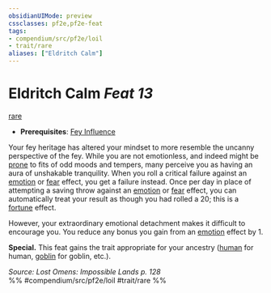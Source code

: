 ```yaml
---
obsidianUIMode: preview
cssclasses: pf2e,pf2e-feat
tags:
- compendium/src/pf2e/loil
- trait/rare
aliases: ["Eldritch Calm"]
---
```

# Eldritch Calm  *Feat 13*  
[rare](rules/traits/rare.md "Rare Rarity Trait")  

- **Prerequisites**: [Fey Influence](compendium/feats/fey-influence-loil.md)

Your fey heritage has altered your mindset to more resemble the uncanny perspective of the fey. While you are not emotionless, and indeed might be [prone](rules/conditions.md#Prone) to fits of odd moods and tempers, many perceive you as having an aura of unshakable tranquility. When you roll a critical failure against an [emotion](rules/traits/emotion.md "Emotion Effect Trait") or [fear](rules/traits/fear.md "Fear Effect Trait") effect, you get a failure instead. Once per day in place of attempting a saving throw against an [emotion](rules/traits/emotion.md "Emotion Effect Trait") or [fear](rules/traits/fear.md "Fear Effect Trait") effect, you can automatically treat your result as though you had rolled a 20; this is a [fortune](rules/traits/fortune.md "Fortune Effect Trait") effect.

However, your extraordinary emotional detachment makes it difficult to encourage you. You reduce any bonus you gain from an [emotion](rules/traits/emotion.md "Emotion Effect Trait") effect by 1.

**Special.** This feat gains the trait appropriate for your ancestry ([human](rules/traits/human.md "Human Ancestry & Heritage Trait") for human, [goblin](rules/traits/goblin.md "Goblin Ancestry & Heritage Trait") for goblin, etc.).

*Source: Lost Omens: Impossible Lands p. 128*  
%% #compendium/src/pf2e/loil #trait/rare %%
